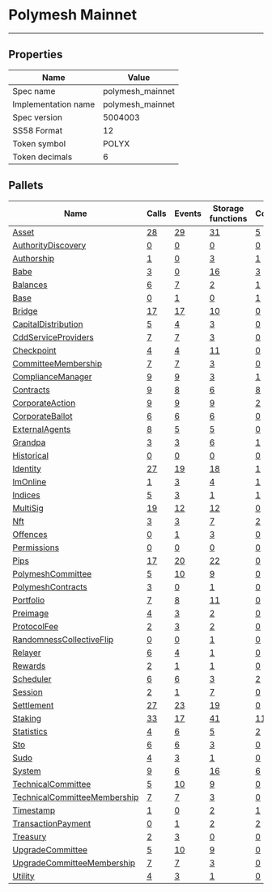 # Polymesh Mainnet

---------

## Properties
| Name | Value |
| -------- | -------- |
| Spec name     | polymesh_mainnet     |
| Implementation name     | polymesh_mainnet     |
| Spec version     | 5004003     |
| SS58 Format     | 12     |
| Token symbol      | POLYX     |
| Token decimals      | 6     |

## Pallets
| Name | Calls | Events | Storage functions | Constants | Errors |
| -------- | -------- | -------- | -------- | -------- | -------- |
| [Asset](asset.md) | [28](asset.md#calls) | [29](asset.md#events) | [31](asset.md#storage-functions) | [5](asset.md#constants) | [39](asset.md#errors) |
| [AuthorityDiscovery](authoritydiscovery.md) | [0](authoritydiscovery.md#calls) | [0](authoritydiscovery.md#events) | [0](authoritydiscovery.md#storage-functions) | [0](authoritydiscovery.md#constants) | [0](authoritydiscovery.md#errors) |
| [Authorship](authorship.md) | [1](authorship.md#calls) | [0](authorship.md#events) | [3](authorship.md#storage-functions) | [1](authorship.md#constants) | [7](authorship.md#errors) |
| [Babe](babe.md) | [3](babe.md#calls) | [0](babe.md#events) | [16](babe.md#storage-functions) | [3](babe.md#constants) | [4](babe.md#errors) |
| [Balances](balances.md) | [6](balances.md#calls) | [7](balances.md#events) | [2](balances.md#storage-functions) | [1](balances.md#constants) | [5](balances.md#errors) |
| [Base](base.md) | [0](base.md#calls) | [1](base.md#events) | [0](base.md#storage-functions) | [1](base.md#constants) | [2](base.md#errors) |
| [Bridge](bridge.md) | [17](bridge.md#calls) | [17](bridge.md#events) | [10](bridge.md#storage-functions) | [0](bridge.md#constants) | [13](bridge.md#errors) |
| [CapitalDistribution](capitaldistribution.md) | [5](capitaldistribution.md#calls) | [4](capitaldistribution.md#events) | [3](capitaldistribution.md#storage-functions) | [0](capitaldistribution.md#constants) | [15](capitaldistribution.md#errors) |
| [CddServiceProviders](cddserviceproviders.md) | [7](cddserviceproviders.md#calls) | [7](cddserviceproviders.md#events) | [3](cddserviceproviders.md#storage-functions) | [0](cddserviceproviders.md#constants) | [7](cddserviceproviders.md#errors) |
| [Checkpoint](checkpoint.md) | [4](checkpoint.md#calls) | [4](checkpoint.md#events) | [11](checkpoint.md#storage-functions) | [0](checkpoint.md#constants) | [5](checkpoint.md#errors) |
| [CommitteeMembership](committeemembership.md) | [7](committeemembership.md#calls) | [7](committeemembership.md#events) | [3](committeemembership.md#storage-functions) | [0](committeemembership.md#constants) | [7](committeemembership.md#errors) |
| [ComplianceManager](compliancemanager.md) | [9](compliancemanager.md#calls) | [9](compliancemanager.md#events) | [3](compliancemanager.md#storage-functions) | [1](compliancemanager.md#constants) | [6](compliancemanager.md#errors) |
| [Contracts](contracts.md) | [9](contracts.md#calls) | [8](contracts.md#events) | [6](contracts.md#storage-functions) | [8](contracts.md#constants) | [30](contracts.md#errors) |
| [CorporateAction](corporateaction.md) | [9](corporateaction.md#calls) | [9](corporateaction.md#events) | [9](corporateaction.md#storage-functions) | [2](corporateaction.md#constants) | [12](corporateaction.md#errors) |
| [CorporateBallot](corporateballot.md) | [6](corporateballot.md#calls) | [6](corporateballot.md#events) | [6](corporateballot.md#storage-functions) | [0](corporateballot.md#constants) | [14](corporateballot.md#errors) |
| [ExternalAgents](externalagents.md) | [8](externalagents.md#calls) | [5](externalagents.md#events) | [5](externalagents.md#storage-functions) | [0](externalagents.md#constants) | [6](externalagents.md#errors) |
| [Grandpa](grandpa.md) | [3](grandpa.md#calls) | [3](grandpa.md#events) | [6](grandpa.md#storage-functions) | [1](grandpa.md#constants) | [7](grandpa.md#errors) |
| [Historical](historical.md) | [0](historical.md#calls) | [0](historical.md#events) | [0](historical.md#storage-functions) | [0](historical.md#constants) | [0](historical.md#errors) |
| [Identity](identity.md) | [27](identity.md#calls) | [19](identity.md#events) | [18](identity.md#storage-functions) | [1](identity.md#constants) | [36](identity.md#errors) |
| [ImOnline](imonline.md) | [1](imonline.md#calls) | [3](imonline.md#events) | [4](imonline.md#storage-functions) | [1](imonline.md#constants) | [2](imonline.md#errors) |
| [Indices](indices.md) | [5](indices.md#calls) | [3](indices.md#events) | [1](indices.md#storage-functions) | [1](indices.md#constants) | [5](indices.md#errors) |
| [MultiSig](multisig.md) | [19](multisig.md#calls) | [12](multisig.md#events) | [12](multisig.md#storage-functions) | [0](multisig.md#constants) | [25](multisig.md#errors) |
| [Nft](nft.md) | [3](nft.md#calls) | [3](nft.md#events) | [7](nft.md#storage-functions) | [2](nft.md#constants) | [20](nft.md#errors) |
| [Offences](offences.md) | [0](offences.md#calls) | [1](offences.md#events) | [3](offences.md#storage-functions) | [0](offences.md#constants) | [0](offences.md#errors) |
| [Permissions](permissions.md) | [0](permissions.md#calls) | [0](permissions.md#events) | [0](permissions.md#storage-functions) | [0](permissions.md#constants) | [1](permissions.md#errors) |
| [Pips](pips.md) | [17](pips.md#calls) | [20](pips.md#events) | [22](pips.md#storage-functions) | [0](pips.md#constants) | [18](pips.md#errors) |
| [PolymeshCommittee](polymeshcommittee.md) | [5](polymeshcommittee.md#calls) | [10](polymeshcommittee.md#events) | [9](polymeshcommittee.md#storage-functions) | [0](polymeshcommittee.md#constants) | [9](polymeshcommittee.md#errors) |
| [PolymeshContracts](polymeshcontracts.md) | [3](polymeshcontracts.md#calls) | [0](polymeshcontracts.md#events) | [1](polymeshcontracts.md#storage-functions) | [0](polymeshcontracts.md#constants) | [8](polymeshcontracts.md#errors) |
| [Portfolio](portfolio.md) | [7](portfolio.md#calls) | [8](portfolio.md#events) | [11](portfolio.md#storage-functions) | [0](portfolio.md#constants) | [15](portfolio.md#errors) |
| [Preimage](preimage.md) | [4](preimage.md#calls) | [3](preimage.md#events) | [2](preimage.md#storage-functions) | [0](preimage.md#constants) | [6](preimage.md#errors) |
| [ProtocolFee](protocolfee.md) | [2](protocolfee.md#calls) | [3](protocolfee.md#events) | [2](protocolfee.md#storage-functions) | [0](protocolfee.md#constants) | [3](protocolfee.md#errors) |
| [RandomnessCollectiveFlip](randomnesscollectiveflip.md) | [0](randomnesscollectiveflip.md#calls) | [0](randomnesscollectiveflip.md#events) | [1](randomnesscollectiveflip.md#storage-functions) | [0](randomnesscollectiveflip.md#constants) | [0](randomnesscollectiveflip.md#errors) |
| [Relayer](relayer.md) | [6](relayer.md#calls) | [4](relayer.md#events) | [1](relayer.md#storage-functions) | [0](relayer.md#constants) | [7](relayer.md#errors) |
| [Rewards](rewards.md) | [2](rewards.md#calls) | [1](rewards.md#events) | [1](rewards.md#storage-functions) | [0](rewards.md#constants) | [4](rewards.md#errors) |
| [Scheduler](scheduler.md) | [6](scheduler.md#calls) | [6](scheduler.md#events) | [3](scheduler.md#storage-functions) | [2](scheduler.md#constants) | [5](scheduler.md#errors) |
| [Session](session.md) | [2](session.md#calls) | [1](session.md#events) | [7](session.md#storage-functions) | [0](session.md#constants) | [5](session.md#errors) |
| [Settlement](settlement.md) | [27](settlement.md#calls) | [23](settlement.md#events) | [19](settlement.md#storage-functions) | [0](settlement.md#constants) | [36](settlement.md#errors) |
| [Staking](staking.md) | [33](staking.md#calls) | [17](staking.md#events) | [41](staking.md#storage-functions) | [11](staking.md#constants) | [43](staking.md#errors) |
| [Statistics](statistics.md) | [4](statistics.md#calls) | [6](statistics.md#events) | [5](statistics.md#storage-functions) | [2](statistics.md#constants) | [6](statistics.md#errors) |
| [Sto](sto.md) | [6](sto.md#calls) | [6](sto.md#events) | [3](sto.md#storage-functions) | [0](sto.md#constants) | [12](sto.md#errors) |
| [Sudo](sudo.md) | [4](sudo.md#calls) | [3](sudo.md#events) | [1](sudo.md#storage-functions) | [0](sudo.md#constants) | [1](sudo.md#errors) |
| [System](system.md) | [9](system.md#calls) | [6](system.md#events) | [16](system.md#storage-functions) | [6](system.md#constants) | [6](system.md#errors) |
| [TechnicalCommittee](technicalcommittee.md) | [5](technicalcommittee.md#calls) | [10](technicalcommittee.md#events) | [9](technicalcommittee.md#storage-functions) | [0](technicalcommittee.md#constants) | [9](technicalcommittee.md#errors) |
| [TechnicalCommitteeMembership](technicalcommitteemembership.md) | [7](technicalcommitteemembership.md#calls) | [7](technicalcommitteemembership.md#events) | [3](technicalcommitteemembership.md#storage-functions) | [0](technicalcommitteemembership.md#constants) | [7](technicalcommitteemembership.md#errors) |
| [Timestamp](timestamp.md) | [1](timestamp.md#calls) | [0](timestamp.md#events) | [2](timestamp.md#storage-functions) | [1](timestamp.md#constants) | [0](timestamp.md#errors) |
| [TransactionPayment](transactionpayment.md) | [0](transactionpayment.md#calls) | [1](transactionpayment.md#events) | [2](transactionpayment.md#storage-functions) | [2](transactionpayment.md#constants) | [0](transactionpayment.md#errors) |
| [Treasury](treasury.md) | [2](treasury.md#calls) | [3](treasury.md#events) | [0](treasury.md#storage-functions) | [0](treasury.md#constants) | [2](treasury.md#errors) |
| [UpgradeCommittee](upgradecommittee.md) | [5](upgradecommittee.md#calls) | [10](upgradecommittee.md#events) | [9](upgradecommittee.md#storage-functions) | [0](upgradecommittee.md#constants) | [9](upgradecommittee.md#errors) |
| [UpgradeCommitteeMembership](upgradecommitteemembership.md) | [7](upgradecommitteemembership.md#calls) | [7](upgradecommitteemembership.md#events) | [3](upgradecommitteemembership.md#storage-functions) | [0](upgradecommitteemembership.md#constants) | [7](upgradecommitteemembership.md#errors) |
| [Utility](utility.md) | [4](utility.md#calls) | [3](utility.md#events) | [1](utility.md#storage-functions) | [0](utility.md#constants) | [3](utility.md#errors) |